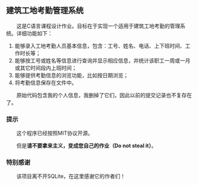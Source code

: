 建筑工地考勤管理系统
------------------
&emsp;&emsp;这是C语言课程设计作业。目标在于实现一个适用于建筑工地考勤的管理系统。详细功能如下：

1. 能够录入工地考勤人员基本信息，包含：工号、姓名、电话、上下班时间、工作时长等；
2. 能够按工号或姓名等信息进行查询并显示相应信息，并统计该职工一周或一月或其它时间段内上班时间；
3. 能够提供考勤信息的浏览功能，比如按日期浏览；
4. 将考勤信息保存在文件中。

&emsp;&emsp;原始代码包含我的个人信息，我删掉了它们，因此以前的提交记录也不复存在了。

### 提示

&emsp;&emsp;这个程序已经按照MIT协议开源。

&emsp;&emsp;但是**请不要拿来主义，变成您自己的作业（Do not steal it）**。

### 特别感谢

&emsp;&emsp;该项目离不开SQLite，在这里感谢它的作者们！
